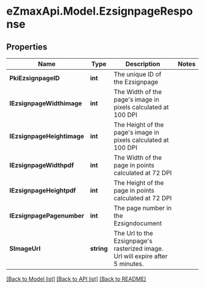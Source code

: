 
# eZmaxApi.Model.EzsignpageResponse

## Properties

Name | Type | Description | Notes
------------ | ------------- | ------------- | -------------
**PkiEzsignpageID** | **int** | The unique ID of the Ezsignpage | 
**IEzsignpageWidthimage** | **int** | The Width of the page&#39;s image in pixels calculated at 100 DPI | 
**IEzsignpageHeightimage** | **int** | The Height of the page&#39;s image in pixels calculated at 100 DPI | 
**IEzsignpageWidthpdf** | **int** | The Width of the page in points calculated at 72 DPI | 
**IEzsignpageHeightpdf** | **int** | The Height of the page in points calculated at 72 DPI | 
**IEzsignpagePagenumber** | **int** | The page number in the Ezsigndocument | 
**SImageUrl** | **string** | The Url to the Ezsignpage&#39;s rasterized image.  Url will expire after 5 minutes. | 

[[Back to Model list]](../README.md#documentation-for-models)
[[Back to API list]](../README.md#documentation-for-api-endpoints)
[[Back to README]](../README.md)

